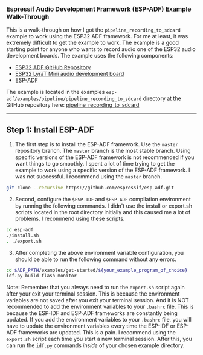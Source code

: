 ### Espressif Audio Development Framework (ESP-ADF) Example Walk-Through

This is a walk-through on how I got the `pipeline_recording_to_sdcard` example to work using the ESP32 ADF framework. For me at least, it was extremely difficult to get the example to work. The example is a good starting point for anyone who wants to record audio one of the ESP32 audio development boards. The example uses the following components:

-   [ESP32 ADF GitHub Repository](https://github.com/espressif/esp-adf)
-   [ESP32 LyraT Mini audio development board](https://www.espressif.com/en/products/hardware/esp32-lyrat-mini)
-   [ESP-ADF](https://docs.espressif.com/projects/esp-adf/en/latest/get-started/index.html#installation-step-by-step)

The example is located in the examples `esp-adf/examples/pipeline/pipeline_recording_to_sdcard` directory at the GitHub repository here: [pipeline_recording_to_sdcard](https://github.com/espressif/esp-adf/tree/3f8a6aab2636a1c569931f9b4af911013abf021e/examples/recorder/pipeline_recording_to_sdcard)

---

## Step 1: Install ESP-ADF

1. The first step is to install the ESP-ADF framework. Use the `master` repository branch. The `master` branch is the most stable branch. Using specific versions of the ESP-ADF framework is not recommended if you want things to go smoothly. I spent a lot of time trying to get the example to work using a specific version of the ESP-ADF framework. I was not successful. I recommend using the `master` branch.

```bash
git clone --recursive https://github.com/espressif/esp-adf.git
```

2. Second, configure the `$ESP-IDF` and `$ESP-ADF` compilation environment by running the following commands. I didn't use the install or export.sh scripts located in the root directory initially and this caused me a lot of problems. I recommend using these scripts.

```bash
cd esp-adf
./install.sh
. ./export.sh
```

3. After completing the above environment variable configuration, you should be able to run the following command without any errors.

```bash
cd $ADF_PATH/examples/get-started/${your_example_program_of_choice}
idf.py build flash monitor
```

Note: Remember that you always need to run the `export.sh` script again after your exit your terminal session. This is because the environment variables are not saved after you exit your terminal session. And it is NOT recommended to add the environment variables to your `.bashrc` file. This is because the ESP-IDF and ESP-ADF frameworks are constantly being updated. If you add the environment variables to your `.bashrc` file, you will have to update the environment variables every time the ESP-IDF or ESP-ADF frameworks are updated. This is a pain. I recommend using the `export.sh` script each time you start a new terminal session. After this, you can run the `idf.py` commands _inside_ of your chosen example directory.
